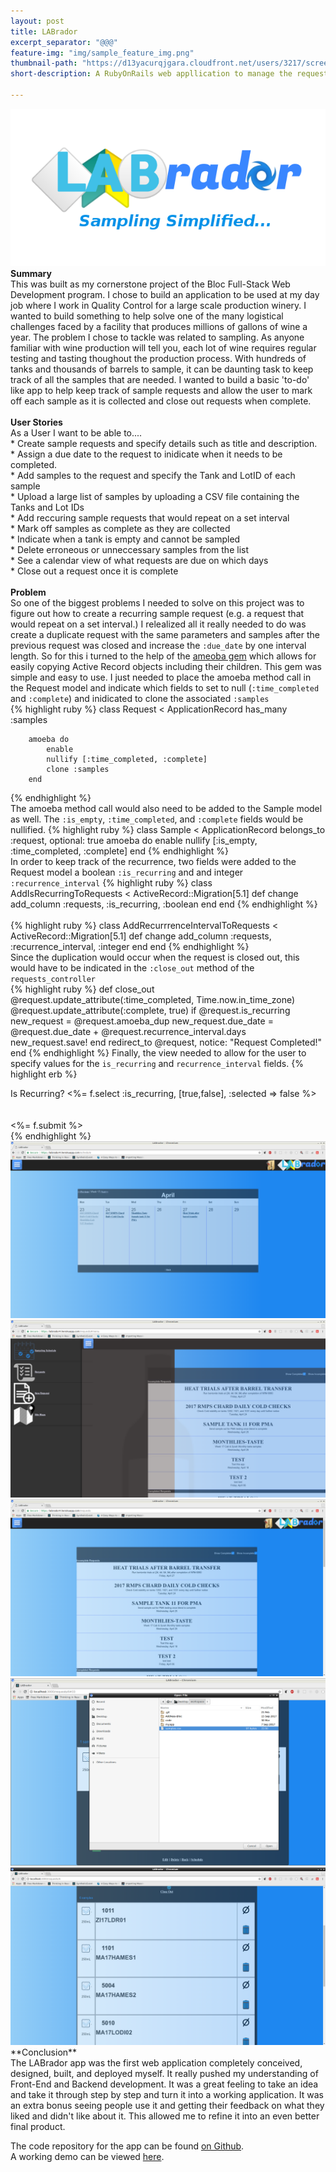 ```yaml
---
layout: post
title: LABrador
excerpt_separator: "@@@"
feature-img: "img/sample_feature_img.png"
thumbnail-path: "https://d13yacurqjgara.cloudfront.net/users/3217/screenshots/2030966/blocjams_1x.png"
short-description: A RubyOnRails web appllication to manage the request and retrieval of wine samples at a large scale production winery

---
```

<img src="/img/logo_big2.png" style="margin: auto"><br>
**Summary**<br>
    This was built as my cornerstone project of the Bloc Full-Stack Web Development program.  I chose to build an application to be used at my day job where I work in Quality Control for a large scale production winery.  I wanted to build something to help solve one of the many logistical challenges faced by a facility that produces millions of gallons of wine a year. The problem I chose to tackle was related to sampling.  As anyone familiar with wine production will tell you, each lot of wine requires regular testing and tasting thoughout the production process.  With hundreds of tanks and thousands of barrels to sample, it can be daunting task to keep track of all the samples that are needed. I wanted to build a basic 'to-do' like app to help keep track of sample requests and allow the user to mark off each sample as it is collected and close out requests when complete.<br><br>
**User Stories**<br>
As a User I want to be able to....<br>
    * Create sample requests and specify details such as title and description.<br>
    * Assign a due date to the request to inidicate when it needs to be completed.<br>
    * Add samples to the request and specify the Tank and LotID of each sample<br>
    * Upload a large list of samples by uploading a CSV file containing the Tanks and Lot IDs<br>
    * Add reccuring sample requests that would repeat on a set interval<br>
    * Mark off samples as complete as they are collected<br>
    * Indicate when a tank is empty and cannot be sampled<br>
    * Delete erroneous or unneccessary samples from the list<br>
    * See a calendar view of what requests are due on which days<br>
    * Close out a request once it is complete<br><br>
**Problem**<br>
So one of the biggest problems I needed to solve on this project was to figure out how to create a recurring sample request (e.g. a request that would repeat on a set interval.)  I relealized all it really needed to do was create a duplicate request with the same parameters and samples after the previous request was closed and increase the `:due_date` by one interval length.  So for this i turned to the help of the [ameoba gem](https://github.com/amoeba-rb/amoeba) which allows for easily copying Active Record objects including their children. This gem was simple and easy to use.  I just needed to place the amoeba method call in the Request model and indicate which fields to set to null (`:time_completed` and `:complete`) and inidicated to clone the associated `:samples` <br>
{% highlight ruby %}
    class Request < ApplicationRecord
        has_many :samples

        amoeba do
            enable
            nullify [:time_completed, :complete]
            clone :samples
        end
{% endhighlight %}<br>
The amoeba method call would also need to be added to the Sample model as well.  The `:is_empty`, `:time_completed`, and `:complete` fields would be nullified.
{% highlight ruby %}
class Sample < ApplicationRecord
    belongs_to :request, optional: true
    amoeba do
        enable
        nullify [:is_empty, :time_completed, :complete]
      end
{% endhighlight %}<br>
In order to keep track of the recurrence, two fields were added to the Request model a boolean `:is_recurring` and and integer `:recurrence_interval`
{% highlight ruby %}
    class AddIsRecurringToRequests < ActiveRecord::Migration[5.1]
        def change
            add_column :requests, :is_recurring, :boolean
        end
    end
{% endhighlight %}<br>  
{% highlight ruby %}
    class AddRecurrrenceIntervalToRequests < ActiveRecord::Migration[5.1]
        def change
            add_column :requests, :recurrence_interval, :integer
        end
    end
{% endhighlight %}<br>
Since the duplication would occur when the request is closed out, this would have to be indicated in the `:close_out` method of the `requests_controller` <br>
{% highlight ruby %}
    def close_out
        @request.update_attribute(:time_completed,  Time.now.in_time_zone)
        @request.update_attribute(:complete,  true)
        if @request.is_recurring
            new_request = @request.amoeba_dup
            new_request.due_date = @request.due_date + @request.recurrence_interval.days
            new_request.save!
        end
        redirect_to @request, notice: "Request Completed!"
    end
{% endhighlight %}
Finally, the view needed to allow for the user to specify values for the `is_recurring` and `recurrence_interval` fields.
{% highlight erb %}
<div class="field" id="recurring" >
	<label uk-tooltip="title: If set to true a new request will be generated with the same title, description, and samples with a due date one interval length after current due date after current request closes"> 
		Is Recurring?
	</label>
	<%= f.select :is_recurring, [true,false], :selected => false %>
</div><br>
<div class="field" id="interval" style="display:none">
  <%= f.label :recurrence_interval %>
  <%= f.select :recurrence_interval, [1,2,3,4,5,6,7] %><label> day(s)</label>
</div><br>
<div class="actions" id="new-request">
  <%= f.submit %>
</div>
{% endhighlight %}<br>
<img src="/img/schedule_view.png">
<img src="/img/side_nav.png">
<img src="/img/RequestList.png">
<img src="/img/import.png">
<img src="/img/import_success.png">
**Conclusion**<br>
The LABrador app was the first web application completely conceived, designed, built, and deployed myself. It really pushed my understanding of Front-End and Backend development.  It was a great feeling to take an idea and take it through step by step and turn it into a working application.  It was an extra bonus seeing people use it and getting their feedback on what they liked and didn't like about it.  This allowed me to refine it into an even better final product. <br>

The code repository for the app can be found [on Github](https://github.com/eralchemist/labrador).<br>
A working demo can be viewed [here](http://labrador-demo.herokuapp.com).


